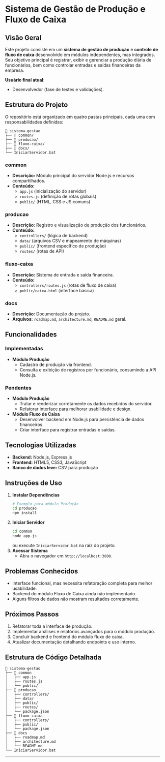 # Sistema de Gestão de Produção e Fluxo de Caixa

## Visão Geral

Este projeto consiste em um **sistema de gestão de produção** e **controle de fluxo de caixa** desenvolvido em módulos independentes, mas integrados. Seu objetivo principal é registrar, exibir e gerenciar a produção diária de funcionários, bem como controlar entradas e saídas financeiras da empresa.

**Usuário final atual:**

- Desenvolvedor (fase de testes e validações).

## Estrutura do Projeto

O repositório está organizado em quatro pastas principais, cada uma com responsabilidades definidas:

```
📁 sistema-gestao
├── 📂 common/
├── 📂 producao/
├── 📂 fluxo-caixa/
├── 📂 docs/
└── IniciarServidor.bat
```

### common

- **Descrição:** Módulo principal do servidor Node.js e recursos compartilhados.
- **Conteúdo:**
  - `app.js` (inicialização do servidor)
  - `routes.js` (definição de rotas globais)
  - `public/` (HTML, CSS e JS comuns)

### producao

- **Descrição:** Registro e visualização de produção dos funcionários.
- **Conteúdo:**
  - `controllers/` (lógica de backend)
  - `data/` (arquivos CSV e mapeamento de máquinas)
  - `public/` (frontend específico de produção)
  - `routes/` (rotas de API)

### fluxo-caixa

- **Descrição:** Sistema de entrada e saída financeira.
- **Conteúdo:**
  - `controllers/routes.js` (rotas de fluxo de caixa)
  - `public/caixa.html` (interface básica)

### docs

- **Descrição:** Documentação do projeto.
- **Arquivos:** `roadmap.md`, `architecture.md`, `README.md` geral.

## Funcionalidades

### Implementadas

- **Módulo Produção**
  - Cadastro de produção via frontend.
  - Consulta e exibição de registros por funcionário, consumindo a API Node.js.

### Pendentes

- **Módulo Produção**
  - Tratar e renderizar corretamente os dados recebidos do servidor.
  - Refatorar interface para melhorar usabilidade e design.
- **Módulo Fluxo de Caixa**
  - Desenvolver backend em Node.js para persistência de dados financeiros.
  - Criar interface para registrar entradas e saídas.

## Tecnologias Utilizadas

- **Backend:** Node.js, Express.js
- **Frontend:** HTML5, CSS3, JavaScript
- **Banco de dados leve:** CSV para produção

## Instruções de Uso

1. **Instalar Dependências**
   ```bash
   # Exemplo para módulo Produção
   cd producao
   npm install
   ```
2. **Iniciar Servidor**
   ```bash
   cd common
   node app.js
   ```
   ou execute `IniciarServidor.bat` na raiz do projeto.
3. **Acessar Sistema**
   - Abra o navegador em `http://localhost:3000`.

## Problemas Conhecidos

- Interface funcional, mas necessita refatoração completa para melhor usabilidade.
- Backend do módulo Fluxo de Caixa ainda não implementado.
- Alguns filtros de dados não mostram resultados corretamente.

## Próximos Passos

1. Refatorar toda a interface de produção.
2. Implementar análises e relatórios avançados para o módulo produção.
3. Concluir backend e frontend do módulo fluxo de caixa.
4. Atualizar documentação detalhando endpoints e uso interno.

## Estrutura de Código Detalhada

```
📁 sistema-gestao
├── 📂 common
│   ├── app.js
│   ├── routes.js
│   └── public/
├── 📂 producao
│   ├── controllers/
│   ├── data/
│   ├── public/
│   ├── routes/
│   └── package.json
├── 📂 fluxo-caixa
│   ├── controllers/
│   ├── public/
│   └── package.json
├── 📂 docs
│   ├── roadmap.md
│   ├── architecture.md
│   └── README.md
└── IniciarServidor.bat
```

---

